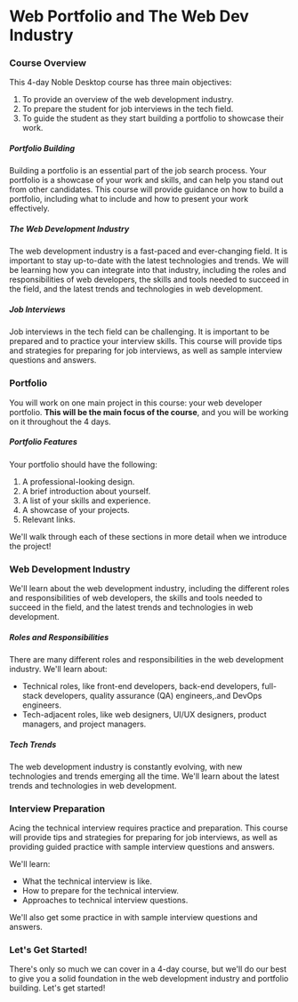 # Web Portfolio and The Web Dev Industry

### Course Overview

This 4-day Noble Desktop course has three main objectives:

1. To provide an overview of the web development industry.
2. To prepare the student for job interviews in the tech field.
3. To guide the student as they start building a portfolio to showcase their work.

##### Portfolio Building

Building a portfolio is an essential part of the job search process. Your portfolio is a showcase of your work and skills, and can help you stand out from other candidates. This course will provide guidance on how to build a portfolio, including what to include and how to present your work effectively.

##### The Web Development Industry

The web development industry is a fast-paced and ever-changing field. It is important to stay up-to-date with the latest technologies and trends. We will be learning how you can integrate into that industry, including the roles and responsibilities of web developers, the skills and tools needed to succeed in the field, and the latest trends and technologies in web development.

##### Job Interviews

Job interviews in the tech field can be challenging. It is important to be prepared and to practice your interview skills. This course will provide tips and strategies for preparing for job interviews, as well as sample interview questions and answers.

### Portfolio

You will work on one main project in this course: your web developer portfolio. **This will be the main focus of the course**, and you will be working on it throughout the 4 days.

##### Portfolio Features

Your portfolio should have the following:

1. A professional-looking design.
2. A brief introduction about yourself.
3. A list of your skills and experience.
4. A showcase of your projects.
5. Relevant links.

We'll walk through each of these sections in more detail when we introduce the project!

### Web Development Industry

We'll learn about the web development industry, including the different roles and responsibilities of web developers, the skills and tools needed to succeed in the field, and the latest trends and technologies in web development.

##### Roles and Responsibilities

There are many different roles and responsibilities in the web development industry. We'll learn about:

- Technical roles, like front-end developers, back-end developers, full-stack developers, quality assurance (QA) engineers,.and DevOps engineers.
- Tech-adjacent roles, like web designers, UI/UX designers, product managers, and project managers.

##### Tech Trends

The web development industry is constantly evolving, with new technologies and trends emerging all the time. We'll learn about the latest trends and technologies in web development.

### Interview Preparation

Acing the technical interview requires practice and preparation. This course will provide tips and strategies for preparing for job interviews, as well as providing guided practice with sample interview questions and answers.

We'll learn:

- What the technical interview is like.
- How to prepare for the technical interview.
- Approaches to technical interview questions.

We'll also get some practice in with sample interview questions and answers.

### Let's Get Started!

There's only so much we can cover in a 4-day course, but we'll do our best to give you a solid foundation in the web development industry and portfolio building. Let's get started!
